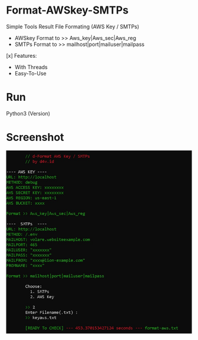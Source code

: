 # Format-AWSkey-SMTPs
Simple Tools Result File Formating (AWS Key / SMTPs)
- AWSkey Format to >> Aws_key|Aws_sec|Aws_reg
- SMTPs  Format to >> mailhost|port|mailuser|mailpass

[x] Features:
- With Threads
- Easy-To-Use

# Run
Python3 (Version)

# Screenshot
<img src="images/ss-formating.jpg">
